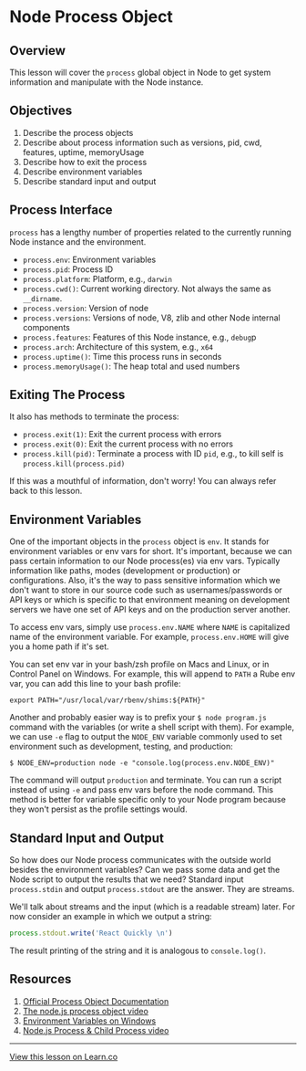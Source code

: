 # Node Process Object

## Overview

This lesson will cover the `process` global object in Node to get system information and manipulate with the Node instance. 

## Objectives

1. Describe the process objects
1. Describe about process information such as versions, pid, cwd, features, uptime, memoryUsage
1. Describe how to exit the process
1. Describe environment variables
2. Describe standard input and output

## Process Interface

`process` has a lengthy number of properties related to the currently running Node instance and the environment. 

* `process.env`: Environment variables
* `process.pid`: Process ID 
* `process.platform`: Platform, e.g., `darwin`
* `process.cwd()`: Current working directory. Not always the same as `__dirname`.
* `process.version`: Version of node
* `process.versions`: Versions of node, V8, zlib and other Node internal components
* `process.features`: Features of this Node instance, e.g., `debug`p
* `process.arch`: Architecture of this system, e.g., `x64`
* `process.uptime()`: Time this process runs in seconds
* `process.memoryUsage()`: The heap total and used numbers

## Exiting The Process

It also has methods to terminate the process:

* `process.exit(1)`: Exit the current process with errors
* `process.exit(0)`: Exit the current process with no errors
* `process.kill(pid)`: Terminate a process with ID `pid`, e.g., to kill self is `process.kill(process.pid)`

If this was a mouthful of information, don't worry! You can always refer back to this lesson. 

## Environment Variables

One of the important objects in the `process` object is `env`. It stands for environment variables or env vars for short. It's important, because we can pass certain information to our Node process(es) via env vars. Typically information like paths, modes (development or production) or configurations. Also, it's the way to pass sensitive information which we don't want to store in our source code such as usernames/passwords or API keys or which is specific to that environment meaning on development servers we have one set of API keys and on the production server another.

To access env vars, simply use `process.env.NAME` where `NAME` is capitalized name of the environment variable. For example, `process.env.HOME` will give you a home path if it's set. 

You can set env var in your bash/zsh profile on Macs and Linux, or in Control Panel on Windows. For example, this will append to `PATH` a Rube env var, you can add this line to your bash profile:

```
export PATH="/usr/local/var/rbenv/shims:${PATH}"
```

Another and probably easier way is to prefix your `$ node program.js` command with the variables (or write a shell script with them). For example, we can use `-e` flag to output the `NODE_ENV` variable commonly used to set environment such as development, testing, and production:

```
$ NODE_ENV=production node -e "console.log(process.env.NODE_ENV)"
```

The command will output `production` and terminate. You can run a script instead of using `-e` and pass env vars before the node command. This method is better for variable specific only to your Node program because they won't persist as the profile settings would.

## Standard Input and Output

So how does our Node process communicates with the outside world besides the environment variables? Can we pass some data and get the Node script to output the results that we need? 
Standard input `process.stdin` and output `process.stdout` are the answer. They are streams. 

We'll talk about streams and the input (which is a readable stream) later. For now consider an example in which we output a string:

```js
process.stdout.write('React Quickly \n')
```

The result printing of the string and it is analogous to `console.log()`.


## Resources

1. [Official Process Object Documentation](https://nodejs.org/api/process.html)
1. [The node.js process object video](https://egghead.io/lessons/node-js-the-node-js-process-object)
1. [Environment Variables on Windows](https://msdn.microsoft.com/en-us/library/windows/desktop/ms682653(v=vs.85).aspx)
2. [Node.js Process & Child Process video](https://www.youtube.com/watch?v=9o8B3L0-d9c)


---

<a href='https://learn.co/lessons/node-process' data-visibility='hidden'>View this lesson on Learn.co</a>
